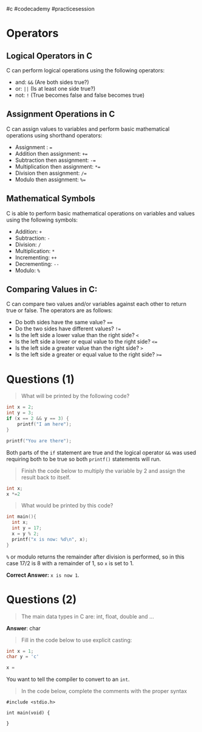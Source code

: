 #c #codecademy #practicesession

# Operators

## Logical Operators in C

C can perform logical operations using the following operators:

- and: `&&` (Are both sides true?)
- or: `||` (Is at least one side true?)
- not: `!` (True becomes false and false becomes true)
## Assignment Operations in C

C can assign values to variables and perform basic mathematical operations using shorthand operators:

- Assignment : `=`
- Addition then assignment: `+=`
- Subtraction then assignment: `-=`
- Multiplication then assignment: `*=`
- Division then assignment: `/=`
- Modulo then assignment: `%=`
## Mathematical Symbols

C is able to perform basic mathematical operations on variables and values using the following symbols:

- Addition: `+`
- Subtraction: `-`
- Division: `/`
- Multiplication: `*`
- Incrementing: `++`
- Decrementing: `--`
- Modulo: `%`

## Comparing Values in C:

C can compare two values and/or variables against each other to return true or false. The operators are as follows:

- Do both sides have the same value? `==`
- Do the two sides have different values? `!=`
- Is the left side a lower value than the right side? `<`
- Is the left side a lower or equal value to the right side? `<=`
- Is the left side a greater value than the right side? `>`
- Is the left side a greater or equal value to the right side? `>=`

# Questions (1)

> What will be printed by the following code?

```c
int x = 2;
int y = 3;
if (x == 2 && y == 3) {
	printf("I am here");
}

printf("You are there");
```

Both parts of the `if` statement are true and the logical operator `&&` was used requiring both to be true so both `printf()` statements will run.

> Finish the code below to multiply the variable by 2 and assign the result back to itself.

```C
int x;
x *=2
```

> What would be printed by this code?

```C
int main(){
  int x;
  int y = 17;
  x = y % 2;
  printf("x is now: %d\n", x);
}
```

`%` or modulo returns the remainder after division is performed, so in this case 17/2 is 8 with a remainder of 1, so `x` is set to 1.

**Correct Answer:** `x is now 1`.
# Questions (2)

> The main data types in C are: int, float, double and ...

**Answer**: char

> Fill in the code below to use explicit casting:

```C
int x = 1;
char y = 'c'

x = 
```

You want to tell the compiler to convert to an `int`.

> In the code below, complete the comments with the proper syntax

```
#include <stdio.h>

int main(void) {

}
```